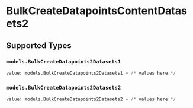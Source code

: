# BulkCreateDatapointsContentDatasets2


## Supported Types

### `models.BulkCreateDatapoints2Datasets1`

```python
value: models.BulkCreateDatapoints2Datasets1 = /* values here */
```

### `models.BulkCreateDatapoints2Datasets2`

```python
value: models.BulkCreateDatapoints2Datasets2 = /* values here */
```


